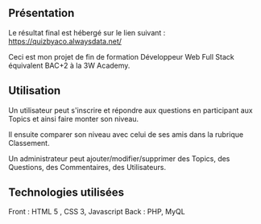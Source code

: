 ## Présentation

Le résultat final est hébergé sur le lien suivant : https://quizbyaco.alwaysdata.net/

Ceci est mon projet de fin de formation Développeur Web Full Stack équivalent BAC+2 à la 3W Academy.

## Utilisation

Un utilisateur peut s'inscrire et répondre aux questions en participant aux Topics et ainsi faire monter son niveau.

Il ensuite comparer son niveau avec celui de ses amis dans la rubrique Classement.

Un administrateur peut ajouter/modifier/supprimer des Topics, des Questions, des Commentaires, des Utilisateurs.

## Technologies utilisées

Front : HTML 5 , CSS 3, Javascript 
Back : PHP, MyQL
